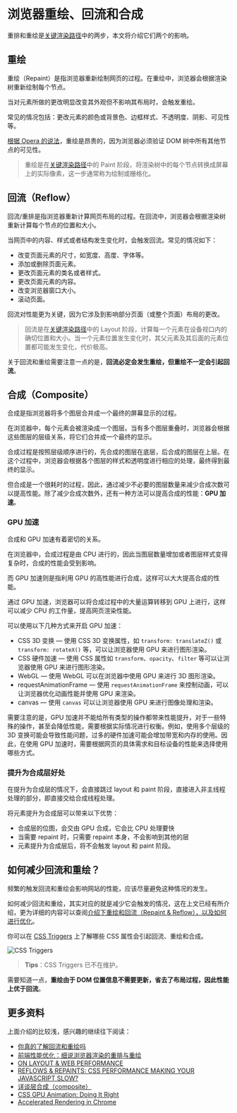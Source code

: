 # 浏览器重绘、回流和合成

重排和重绘是[关键渲染路径](https://developer.mozilla.org/zh-CN/docs/Web/Performance/Critical_rendering_path)中的两步，本文将介绍它们两个的影响。

## 重绘

重绘（Repaint）是指浏览器重新绘制网页的过程。在重绘中，浏览器会根据渲染树重新绘制每个节点。

当对元素所做的更改明显改变其外观但不影响其布局时，会触发重绘。

常见的情况包括：更改元素的颜色或背景色、边框样式、不透明度、阴影、可见性等。

[根据 Opera 的说法](https://dev.opera.com/articles/efficient-javascript/?page=3#reflow)，重绘是昂贵的，因为浏览器必须验证 DOM 树中所有其他节点的可见性。

> 重绘是在[关键渲染路径](https://github.com/lio-zero/blog/blob/main/%E6%B5%8F%E8%A7%88%E5%99%A8/%E5%85%B3%E9%94%AE%E6%B8%B2%E6%9F%93%E8%B7%AF%E5%BE%84.md)中的 Paint 阶段，将渲染树中的每个节点转换成屏幕上的实际像素，这一步通常称为绘制或栅格化。

## 回流（Reflow）

回流/重排是指浏览器重新计算网页布局的过程。在回流中，浏览器会根据渲染树重新计算每个节点的位置和大小。

当网页中的内容、样式或者结构发生变化时，会触发回流。常见的情况如下：

- 改变页面元素的尺寸，如宽度、高度、字体等。
- 添加或删除页面元素。
- 更改页面元素的类名或者样式。
- 更改页面元素的内容。
- 改变浏览器窗口大小。
- 滚动页面。

回流对性能更为关键，因为它涉及到影响部分页面（或整个页面）布局的更改。

> 回流是在[关键渲染路径](https://github.com/lio-zero/blog/blob/main/%E6%B5%8F%E8%A7%88%E5%99%A8/%E5%85%B3%E9%94%AE%E6%B8%B2%E6%9F%93%E8%B7%AF%E5%BE%84.md)中的 Layout 阶段，计算每一个元素在设备视口内的确切位置和大小。当一个元素位置发生变化时，其父元素及其后面的元素位置都可能发生变化，代价极高。

关于回流和重绘需要注意一点的是，**回流必定会发生重绘，但重绘不一定会引起回流**。

## 合成（Composite）

合成是指浏览器将多个图层合并成一个最终的屏幕显示的过程。

在浏览器中，每个元素会被渲染成一个图层。当有多个图层重叠时，浏览器会根据这些图层的层级关系，将它们合并成一个最终的显示。

合成过程是按照层级顺序进行的，先合成的图层在底层，后合成的图层在上层。在这个过程中，浏览器会根据各个图层的样式和透明度进行相应的处理，最终得到最终的显示。

但合成是一个很耗时的过程，因此，通过减少不必要的图层数量来减少合成次数可以提高性能。除了减少合成次数外，还有一种方法可以提高合成的性能：**GPU 加速**。

### GPU 加速

合成和 GPU 加速有着密切的关系。

在浏览器中，合成过程是由 CPU 进行的，因此当图层数量增加或者图层样式变得复杂时，合成的性能会受到影响。

而 GPU 加速则是指利用 GPU 的高性能进行合成，这样可以大大提高合成的性能。

通过 GPU 加速，浏览器可以将合成过程中的大量运算转移到 GPU 上进行，这样可以减少 CPU 的工作量，提高网页渲染性能。

可以使用以下几种方式来开启 GPU 加速：

- CSS 3D 变换 — 使用 CSS 3D 变换属性，如 `transform: translateZ()` 或 `transform: rotateX()` 等，可以让浏览器使用 GPU 来进行图形渲染。
- CSS 硬件加速 — 使用 CSS 属性如 `transform`、`opacity`、`filter` 等可以让浏览器使用 GPU 来进行图形渲染。
- WebGL — 使用 WebGL 可以在浏览器中使用 GPU 来进行 3D 图形渲染。
- requestAnimationFrame — 使用 `requestAnimationFrame` 来控制动画，可以让浏览器优化动画性能并使用 GPU 来渲染。
- canvas — 使用 `canvas` 可以让浏览器使用 GPU 来进行图像处理和渲染。

需要注意的是，GPU 加速并不能给所有类型的操作都带来性能提升，对于一些特殊的操作，甚至会降低性能，需要根据实际情况进行权衡。例如，使用多个层级的 3D 变换可能会导致性能问题，过多的硬件加速可能会增加带宽和内存的使用。因此，在使用 GPU 加速时，需要根据网页的具体需求和目标设备的性能来选择使用哪些方式。

### 提升为合成层好处

在提升为合成层的情况下，会直接跳过 layout 和 paint 阶段，直接进入非主线程处理的部分，即直接交给合成线程处理。

将元素提升为合成层可以带来以下优势：

- 合成层的位图，会交由 GPU 合成，它会比 CPU 处理要快
- 当需要 repaint 时，只需要 repaint 本身，不会影响到其他的层
- 元素提升为合成层后，将不会触发 layout 和 paint 阶段。

## 如何减少回流和重绘？

频繁的触发回流和重绘会影响网站的性能，应该尽量避免这种情况的发生。

如何减少回流和重绘，其实对应的就是减少它会触发的情况，这在上文已经有所介绍，更为详细的内容可以查阅[介绍下重绘和回流（Repaint & Reflow），以及如何进行优化](https://github.com/Advanced-Frontend/Daily-Interview-Question/issues/24)。

你可以在 [CSS Triggers](http://csstriggers.com/) 上了解哪些 CSS 属性会引起回流、重绘和合成。

![CSS Triggers](https://upload-images.jianshu.io/upload_images/18281896-6cf44c322592a46a.png?imageMogr2/auto-orient/strip%7CimageView2/2/w/1240)

> **Tips**：CSS Triggers 已不在维护。

需要知道一点，**重绘由于 DOM 位置信息不需要更新，省去了布局过程，因此性能上优于回流**。

## 更多资料

上面介绍的比较浅，感兴趣的继续往下阅读：

- [你真的了解回流和重绘吗](https://zhuanlan.zhihu.com/p/52076790)
- [前端性能优化：细说浏览器渲染的重排与重绘](http://www.imooc.com/article/45936)
- [ON LAYOUT & WEB PERFORMANCE](https://kellegous.com/j/2013/01/26/layout-performance/)
- [REFLOWS & REPAINTS: CSS PERFORMANCE MAKING YOUR JAVASCRIPT SLOW?](http://www.stubbornella.org/content/2009/03/27/reflows-repaints-css-performance-making-your-javascript-slow/)
- [详谈层合成（composite）](https://juejin.cn/post/6844903502678867981)
- [CSS GPU Animation: Doing It Right](https://www.smashingmagazine.com/2016/12/gpu-animation-doing-it-right/)
- [Accelerated Rendering in Chrome](https://web.dev/speed-layers/)
